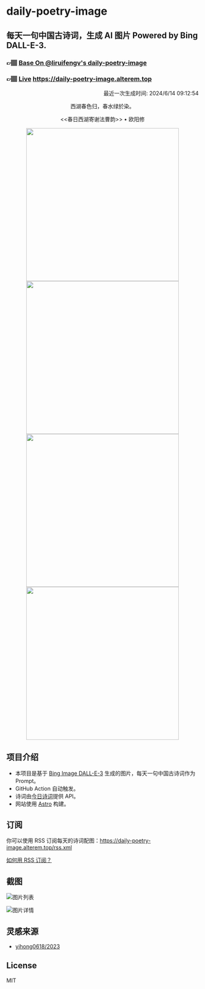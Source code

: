 
# daily-poetry-image

## 每天一句中国古诗词，生成 AI 图片 Powered by Bing DALL-E-3.

### 👉🏽 [Base On @liruifengv's daily-poetry-image](https://github.com/liruifengv/daily-poetry-image)

### 👉🏽 [Live](https://daily-poetry-image.alterem.top/) https://daily-poetry-image.alterem.top

<p align="right">
  最近一次生成时间: 2024/6/14 09:12:54
</p>
<p align="center">
西湖春色归，春水绿於染。
</p>
<p align="center">
<<春日西湖寄谢法曹韵>> • 欧阳修
</p>
<p align="center">
<img src="https://tse2.mm.bing.net/th/id/OIG4.cEMjko.Qa.YE6vsCXd9H" height="400" width="400" />
<img src="https://tse3.mm.bing.net/th/id/OIG4.mIBkFaaa3q6njYZcG7HW" height="400" width="400" />
<img src="https://tse2.mm.bing.net/th/id/OIG4.ZqKMlmKqziNj044.yq.a" height="400" width="400" />
<img src="https://tse4.mm.bing.net/th/id/OIG4.rjTgA8Why8bo1ghWJLh6" height="400" width="400" />
</p>

## 项目介绍

-   本项目是基于 [Bing Image DALL-E-3](https://www.bing.com/images/create) 生成的图片，每天一句中国古诗词作为 Prompt。
-   GitHub Action 自动触发。
-   诗词由[今日诗词](https://www.jinrishici.com/)提供 API。
-   网站使用 [Astro](https://astro.build) 构建。

## 订阅

你可以使用 RSS 订阅每天的诗词配图：https://daily-poetry-image.alterem.top/rss.xml

[如何用 RSS 订阅？](https://zhuanlan.zhihu.com/p/55026716)

## 截图

![图片列表](./screenshots/Snipaste_2023-12-28_21-00-26.png)

![图片详情](./screenshots/Snipaste_2023-12-28_21-00-53.png)

## 灵感来源

-   [yihong0618/2023](https://github.com/yihong0618/2023)

## License

MIT
